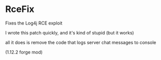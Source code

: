 # RceFix
Fixes the Log4j RCE exploit


I wrote this patch quickly, and it's kind of stupid (but it works)

all it does is remove the code that logs server chat messages to console

(1.12.2 forge mod)
